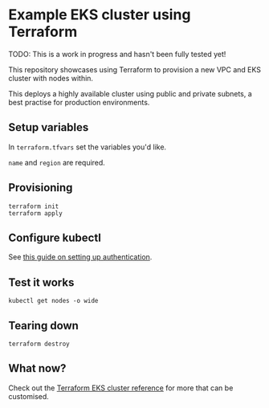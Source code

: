 # Example EKS cluster using Terraform

TODO: This is a work in progress and hasn't been fully tested yet!

This repository showcases using Terraform to provision a new VPC and EKS cluster with nodes within.

This deploys a highly available cluster using public and private subnets, a best practise for production environments.

## Setup variables

In `terraform.tfvars` set the variables you'd like.

`name` and `region` are required.

## Provisioning

```shell
terraform init
terraform apply
```

## Configure kubectl

See [this guide on setting up authentication](https://docs.aws.amazon.com/eks/latest/userguide/managing-auth.html).

## Test it works

```shell
kubectl get nodes -o wide
```

## Tearing down

```shell
terraform destroy
```

## What now?

Check out the [Terraform EKS cluster reference](https://www.terraform.io/docs/providers/aws/r/eks_cluster.html) for more that can be customised.
